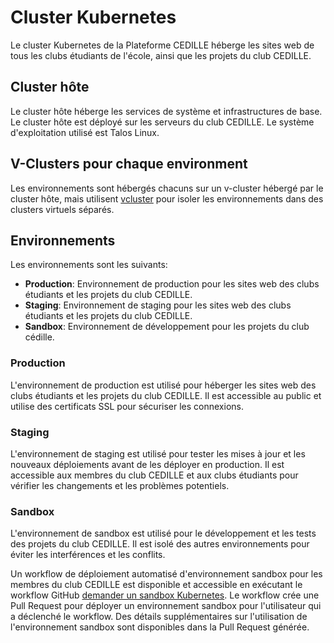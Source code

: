# Cluster Kubernetes

Le cluster Kubernetes de la Plateforme CEDILLE héberge les sites web de tous les
clubs étudiants de l'école, ainsi que les projets du club CEDILLE.

## Cluster hôte

Le cluster hôte héberge les services de système et infrastructures de base. Le
cluster hôte est déployé sur les serveurs du club CEDILLE. Le système
d'exploitation utilisé est Talos Linux.

## V-Clusters pour chaque environment

Les environnements sont hébergés chacuns sur un v-cluster hébergé par le cluster
hôte, mais utilisent [vcluster](https://www.vcluster.com/) pour isoler les
environnements dans des clusters virtuels séparés.

## Environnements

Les environnements sont les suivants:

- **Production**: Environnement de production pour les sites web des clubs
  étudiants et les projets du club CEDILLE.
- **Staging**: Environnement de staging pour les sites web des clubs étudiants
  et les projets du club CEDILLE.
- **Sandbox**: Environnement de développement pour les projets du club cédille.

### Production

L'environnement de production est utilisé pour héberger les sites web des clubs
étudiants et les projets du club CEDILLE. Il est accessible au public et utilise
des certificats SSL pour sécuriser les connexions.

### Staging

L'environnement de staging est utilisé pour tester les mises à jour et les
nouveaux déploiements avant de les déployer en production. Il est accessible aux
membres du club CEDILLE et aux clubs étudiants pour vérifier les changements et
les problèmes potentiels.

### Sandbox

L'environnement de sandbox est utilisé pour le développement et les tests des
projets du club CEDILLE. Il est isolé des autres environnements pour éviter les
interférences et les conflits.

Un workflow de déploiement automatisé d'environnement sandbox pour les membres
du club CEDILLE est disponible et accessible en exécutant le workflow GitHub
[demander un sandbox Kubernetes](https://github.com/ClubCedille/Plateforme-Cedille/actions/workflows/request-sandbox.yml).
Le workflow crée une Pull Request pour déployer un environnement sandbox pour
l'utilisateur qui a déclenché le workflow. Des détails supplémentaires sur
l'utilisation de l'environnement sandbox sont disponibles dans la Pull Request
générée.
